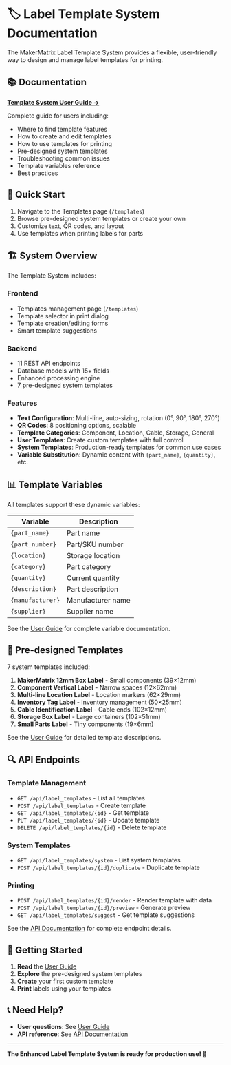 # 🏷️ Label Template System Documentation

The MakerMatrix Label Template System provides a flexible, user-friendly way to design and manage label templates for printing.

## 📚 Documentation

**[Template System User Guide →](TEMPLATE_USER_GUIDE.md)**

Complete guide for users including:
- Where to find template features
- How to create and edit templates
- How to use templates for printing
- Pre-designed system templates
- Troubleshooting common issues
- Template variables reference
- Best practices

## 🎯 Quick Start

1. Navigate to the Templates page (`/templates`)
2. Browse pre-designed system templates or create your own
3. Customize text, QR codes, and layout
4. Use templates when printing labels for parts

## 🏗️ System Overview

The Template System includes:

### Frontend
- Templates management page (`/templates`)
- Template selector in print dialog
- Template creation/editing forms
- Smart template suggestions

### Backend
- 11 REST API endpoints
- Database models with 15+ fields
- Enhanced processing engine
- 7 pre-designed system templates

### Features
- **Text Configuration**: Multi-line, auto-sizing, rotation (0°, 90°, 180°, 270°)
- **QR Codes**: 8 positioning options, scalable
- **Template Categories**: Component, Location, Cable, Storage, General
- **User Templates**: Create custom templates with full control
- **System Templates**: Production-ready templates for common use cases
- **Variable Substitution**: Dynamic content with `{part_name}`, `{quantity}`, etc.

## 📊 Template Variables

All templates support these dynamic variables:

| Variable | Description |
|----------|-------------|
| `{part_name}` | Part name |
| `{part_number}` | Part/SKU number |
| `{location}` | Storage location |
| `{category}` | Part category |
| `{quantity}` | Current quantity |
| `{description}` | Part description |
| `{manufacturer}` | Manufacturer name |
| `{supplier}` | Supplier name |

See the [User Guide](TEMPLATE_USER_GUIDE.md#-template-variables-reference) for complete variable documentation.

## 🎨 Pre-designed Templates

7 system templates included:

1. **MakerMatrix 12mm Box Label** - Small components (39×12mm)
2. **Component Vertical Label** - Narrow spaces (12×62mm)
3. **Multi-line Location Label** - Location markers (62×29mm)
4. **Inventory Tag Label** - Inventory management (50×25mm)
5. **Cable Identification Label** - Cable ends (102×12mm)
6. **Storage Box Label** - Large containers (102×51mm)
7. **Small Parts Label** - Tiny components (19×6mm)

See the [User Guide](TEMPLATE_USER_GUIDE.md#-pre-designed-system-templates) for detailed template descriptions.

## 🔍 API Endpoints

### Template Management
- `GET /api/label_templates` - List all templates
- `POST /api/label_templates` - Create template
- `GET /api/label_templates/{id}` - Get template
- `PUT /api/label_templates/{id}` - Update template
- `DELETE /api/label_templates/{id}` - Delete template

### System Templates
- `GET /api/label_templates/system` - List system templates
- `POST /api/label_templates/{id}/duplicate` - Duplicate template

### Printing
- `POST /api/label_templates/{id}/render` - Render template with data
- `POST /api/label_templates/{id}/preview` - Generate preview
- `GET /api/label_templates/suggest` - Get template suggestions

See the [API Documentation](../../api.md) for complete endpoint details.

## 🚀 Getting Started

1. **Read** the [User Guide](TEMPLATE_USER_GUIDE.md)
2. **Explore** the pre-designed system templates
3. **Create** your first custom template
4. **Print** labels using your templates

## 📞 Need Help?

- **User questions**: See [User Guide](TEMPLATE_USER_GUIDE.md#-troubleshooting)
- **API reference**: See [API Documentation](../../api.md)

---

**The Enhanced Label Template System is ready for production use! 🎉**

